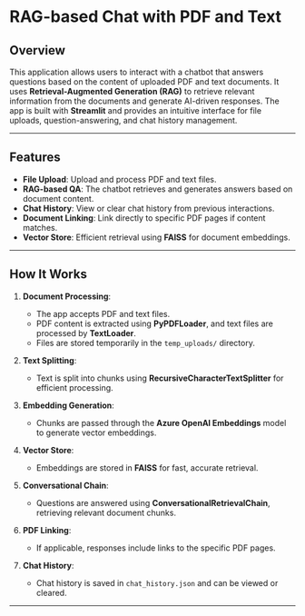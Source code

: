 # RAG-based Chat with PDF and Text

## Overview

This application allows users to interact with a chatbot that answers questions based on the content of uploaded PDF and text documents. It uses **Retrieval-Augmented Generation (RAG)** to retrieve relevant information from the documents and generate AI-driven responses. The app is built with **Streamlit** and provides an intuitive interface for file uploads, question-answering, and chat history management.

---

## Features

- **File Upload**: Upload and process PDF and text files.
- **RAG-based QA**: The chatbot retrieves and generates answers based on document content.
- **Chat History**: View or clear chat history from previous interactions.
- **Document Linking**: Link directly to specific PDF pages if content matches.
- **Vector Store**: Efficient retrieval using **FAISS** for document embeddings.

---

## How It Works

1. **Document Processing**:
   - The app accepts PDF and text files.
   - PDF content is extracted using **PyPDFLoader**, and text files are processed by **TextLoader**.
   - Files are stored temporarily in the `temp_uploads/` directory.
  
2. **Text Splitting**:
   - Text is split into chunks using **RecursiveCharacterTextSplitter** for efficient processing.

3. **Embedding Generation**:
   - Chunks are passed through the **Azure OpenAI Embeddings** model to generate vector embeddings.
   
4. **Vector Store**:
   - Embeddings are stored in **FAISS** for fast, accurate retrieval.
   
5. **Conversational Chain**:
   - Questions are answered using **ConversationalRetrievalChain**, retrieving relevant document chunks.

6. **PDF Linking**:
   - If applicable, responses include links to the specific PDF pages.
   
7. **Chat History**:
   - Chat history is saved in `chat_history.json` and can be viewed or cleared.

---


